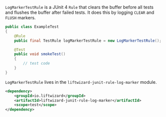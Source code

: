 `LogMarkerTestRule` is a JUnit 4 `Rule` that clears the buffer before all tests and flushes the buffer after failed tests. It does this by logging `CLEAR` and `FLUSH` markers.

```java
public class ExampleTest
{
    @Rule
    public final TestRule logMarkerTestRule = new LogMarkerTestRule();

    @Test
    public void smokeTest()
    {
        // test code
    }
}
```

`LogMarkerTestRule` lives in the `liftwizard-junit-rule-log-marker` module.

```xml
<dependency>
    <groupId>io.liftwizard</groupId>
    <artifactId>liftwizard-junit-rule-log-marker</artifactId>
    <scope>test</scope>
</dependency>
```

